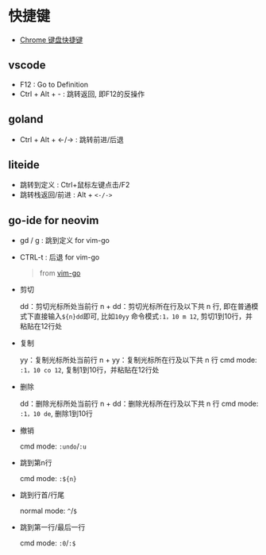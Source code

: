 # 快捷键
- [Chrome 键盘快捷键](https://support.google.com/chrome/answer/157179?hl=zh-Hans)

## vscode
- F12 : Go to Definition
- Ctrl + Alt + - : 跳转返回, 即F12的反操作

## goland
- Ctrl + Alt + <-/-> : 跳转前进/后退

## liteide
- 跳转到定义 : Ctrl+鼠标左键点击/F2
- 跳转栈返回/前进 : Alt + `<-/->`

## go-ide for neovim
- gd / g<C-LeftMouse> : 跳到定义 for vim-go
- CTRL-t : 后退 for vim-go

  > from [vim-go](https://github.com/fatih/vim-go/blob/master/doc/vim-go.txt)
- 剪切

  dd：剪切光标所处当前行
  n + dd：剪切光标所在行及以下共 n 行, 即在普通模式下直接输入`${n}dd`即可, 比如`10yy`
  命令模式`:1，10 m 12`, 剪切1到10行，并粘贴在12行处
- 复制

  yy：复制光标所处当前行
  n + yy：复制光标所在行及以下共 n 行
  cmd mode: `:1，10 co 12`, 复制1到10行，并粘贴在12行处
- 删除

  dd：删除光标所处当前行
  n + dd：删除光标所在行及以下共 n 行
  cmd mode: `:1，10 de`, 删除1到10行
- 撤销

  cmd mode: `:undo`/`:u`
- 跳到第n行

  cmd mode: `:${n}`
- 跳到行首/行尾

  normal mode: `^`/`$`
- 跳到第一行/最后一行

  cmd mode: `:0`/`:$`
